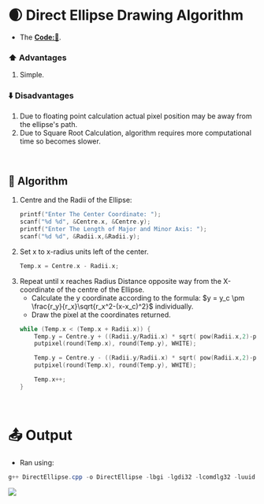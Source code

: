 # 🌒 Direct Ellipse Drawing Algorithm
- The **[Code:📑](../../C/DirectEllipse.cpp)**.

### ⬆️ Advantages
1. Simple. 

### ⬇️ Disadvantages
1. Due to floating point calculation actual pixel position may be away from the ellipse's path.
2. Due to Square Root Calculation, algorithm requires more computational time so becomes slower. 

&nbsp;
## 🤖 **Algorithm**
1. Centre and the Radii of the Ellipse:
    ```cpp
    printf("Enter The Center Coordinate: ");
    scanf("%d %d", &Centre.x, &Centre.y);
    printf("Enter The Length of Major and Minor Axis: ");
    scanf("%d %d", &Radii.x,&Radii.y);
    ```
2. Set x to x-radius units left of the center.
    ```cpp
    Temp.x = Centre.x - Radii.x;  
    ```
3. Repeat until x reaches Radius Distance opposite way from the X-coordinate of the centre of the Ellipse.
    - Calculate the y coordinate according to the formula: $y = y_c \pm \frac{r_y}{r_x}\sqrt{r_x^2-(x-x_c)^2}$ individually.
    - Draw the pixel at the coordinates returned.
    ```cpp
    while (Temp.x < (Temp.x + Radii.x)) {
        Temp.y = Centre.y + ((Radii.y/Radii.x) * sqrt( pow(Radii.x,2)-pow((Temp.x-Centre.x),2) ) );
        putpixel(round(Temp.x), round(Temp.y), WHITE);

        Temp.y = Centre.y - ((Radii.y/Radii.x) * sqrt( pow(Radii.x,2)-pow((Temp.x-Centre.x),2) ) );
        putpixel(round(Temp.x), round(Temp.y), WHITE);

        Temp.x++;
    }
    ```

&nbsp;
# 📤 Output
- Ran using:
```powershell
g++ DirectEllipse.cpp -o DirectEllipse -lbgi -lgdi32 -lcomdlg32 -luuid -loleaut32 -lole32 ; ./DirectEllipse.exe
```
<img src='./Resources/DirectEllipse.gif'>